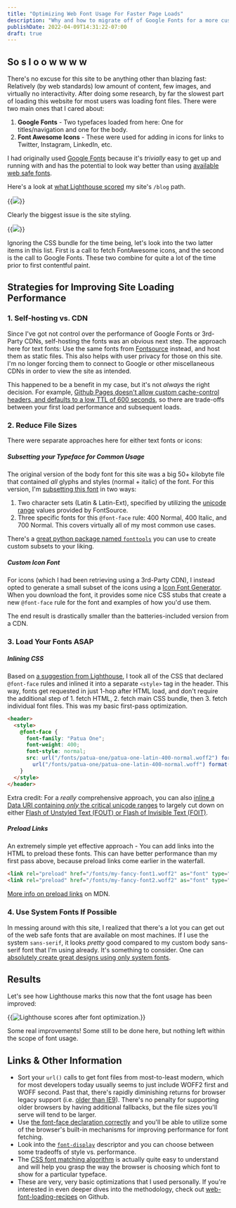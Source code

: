 ```yaml
---
title: "Optimizing Web Font Usage For Faster Page Loads"
description: "Why and how to migrate off of Google Fonts for a more customizable user experience."
publishDate: 2022-04-09T14:31:22-07:00
draft: true
---
```


## So s l o o w w w w

There's no excuse for this site to be anything other than blazing fast: Relatively (by web standards) low amount of content, few images, and virtually no interactivity. After doing some research, by far the slowest part of loading this website for most users was loading font files. There were two main ones that I cared about:

1. **Google Fonts** - Two typefaces loaded from here: One for titles/navigation and one for the body.
2. **Font Awesome Icons** - These were used for adding in icons for links to Twitter, Instagram, LinkedIn, etc.

I had originally used [Google Fonts](https://fonts.google.com/) because it's _trivially_ easy to get up and running with and has the potential to look way better than using [available web safe fonts](https://www.cssfontstack.com/).

Here's a look at [what Lighthouse scored](https://pagespeed.web.dev/report?url=https%3A%2F%2Fzmsy.co%2Fblog) my site's `/blog` path.

{{<image src="lighthouse_times.png">}}

Clearly the biggest issue is the site styling.

{{<image src="lighthouse_opportunity.png">}}

Ignoring the CSS bundle for the time being, let's look into the two latter items in this list. First is a call to fetch FontAwesome icons, and the second is the call to Google Fonts. These two combine for quite a lot of the time prior to first contentful paint.

## Strategies for Improving Site Loading Performance

### 1. Self-hosting vs. CDN

Since I've got not control over the performance of Google Fonts or 3rd-Party CDNs, self-hosting the fonts was an obvious next step. The approach here for text fonts: Use the same fonts from [Fontsource](https://fontsource.org/) instead, and host them as static files. This also helps with user privacy for those on this site. I'm no longer forcing them to connect to Google or other miscellaneous CDNs in order to view the site as intended.

This happened to be a benefit in my case, but it's not _always_ the right decision. For example, [Github Pages doesn't allow custom cache-control headers, and defaults to a low TTL of 600 seconds](https://retirednotout.uk/blog/2021/05/cache-control-for-github-pages), so there are trade-offs between your first load performance and subsequent loads.

### 2. Reduce File Sizes

There were separate approaches here for either text fonts or icons:

##### Subsetting your Typeface for Common Usage

The original version of the body font for this site was a big 50+ kilobyte file that contained _all_ glyphs and styles (normal + italic) of the font. For this version, I'm [subsetting this font](http://thenewcode.com/878/Slash-Page-Load-Times-With-CSS-Font-Subsetting) in two ways:

1. Two character sets (Latin & Latin-Ext), specified by utilizing the [unicode range](https://developer.mozilla.org/en-US/docs/Web/CSS/@font-face/unicode-range) values provided by FontSource.
2. Three specific fonts for this `@font-face` rule: 400 Normal, 400 Italic, and 700 Normal. This covers virtually all of my most common use cases.

There's a [great python package named `fonttools`](https://github.com/fonttools/fonttools) you can use to create custom subsets to your liking.

##### Custom Icon Font

For icons (which I had been retrieving using a 3rd-Party CDN), I instead opted to generate a small subset of the icons using a [Icon Font Generator](https://icomoon.io/app). When you download the font, it provides some nice CSS stubs that create a new `@font-face` rule for the font and examples of how you'd use them.

The end result is drastically smaller than the batteries-included version from a CDN.

### 3. Load Your Fonts ASAP

##### Inlining CSS

Based on [a suggestion from Lighthouse](https://web.dev/render-blocking-resources/?utm_source=lighthouse&utm_medium=lr#how-to-eliminate-render-blocking-scripts), I took all of the CSS that declared `@font-face` rules and inlined it into a separate `<style>` tag in the header. This way, fonts get requested in just 1-hop after HTML load, and don't require the additional step of 1. fetch HTML, 2. fetch main CSS bundle, then 3. fetch individual font files. This was my basic first-pass optimization.

```html
<header>
  <style>
    @font-face {
      font-family: "Patua One";
      font-weight: 400;
      font-style: normal;
      src: url("/fonts/patua-one/patua-one-latin-400-normal.woff2") format("woff2"),
        url("/fonts/patua-one/patua-one-latin-400-normal.woff") format("woff");
    }
  </style>
</header>
```

Extra credit: For a _really_ comprehensive approach, you can also [inline a Data URI containing _only_ the critical unicode ranges](https://github.com/zachleat/web-font-loading-recipes/blob/master/critical-foft-data-uri.html#L10) to largely cut down on either [Flash of Unstyled Text (FOUT) or Flash of Invisible Text (FOIT)](https://css-tricks.com/fout-foit-foft/).

##### Preload Links

An extremely simple yet effective approach - You can add links into the HTML to preload these fonts. This can have better performance than my first pass above, because preload links come earlier in the waterfall.

```html
<link rel="preload" href="/fonts/my-fancy-font1.woff2" as="font" type="font/woff2" crossorigin>
<link rel="preload" href="/fonts/my-fancy-font2.woff2" as="font" type="font/woff2" crossorigin>
```

[More info on preload links](https://developer.mozilla.org/en-US/docs/Web/HTML/Link_types/preload) on MDN.

### 4. Use System Fonts If Possible

In messing around with this site, I realized that there's a lot you can get out of the web safe fonts that are available on most machines. If I use the system `sans-serif`, it looks _pretty_ good compared to my custom body sans-serif font that I'm using already. It's something to consider. One can [absolutely create great designs using only system fonts](https://iainbean.com/posts/2021/system-fonts-dont-have-to-be-ugly/).

## Results

Let's see how Lighthouse marks this now that the font usage has been improved:

{{<image src="lighthouse_times_2.png" alt="Lighthouse scores after font optimization.">}}

Some real improvements! Some still to be done here, but nothing left within the scope of font usage.

## Links & Other Information

- Sort your `url()` calls to get font files from most-to-least modern, which for most developers today usually seems to just include WOFF2 first and WOFF second. Past that, there's rapidly diminishing returns for browser legacy support (i.e. [older than IE9](https://developer.mozilla.org/en-US/docs/Learn/CSS/Styling_text/Web_fonts#web_fonts)). There's no penalty for supporting older browsers by having additional fallbacks, but the file sizes you'll serve will tend to be larger.
- Use [the font-face declaration correctly](https://www.hacksoft.io/blog/using-multiple-font-files-the-right-way) and you'll be able to utilize some of the browser's built-in mechanisms for improving performance for font fetching.
- Look into the [`font-display`](https://developer.mozilla.org/en-US/docs/Web/CSS/@font-face/font-display) descriptor and you can choose between some tradeoffs of style vs. performance.
- The [CSS font matching algorithm](https://drafts.csswg.org/css-fonts-3/#font-matching-algorithm) is actually quite easy to understand and will help you grasp the way the browser is choosing which font to show for a particular typeface.
- These are very, very basic optimizations that I used personally. If you're interested in even deeper dives into the methodology, check out [web-font-loading-recipes](https://github.com/zachleat/web-font-loading-recipes) on Github.
